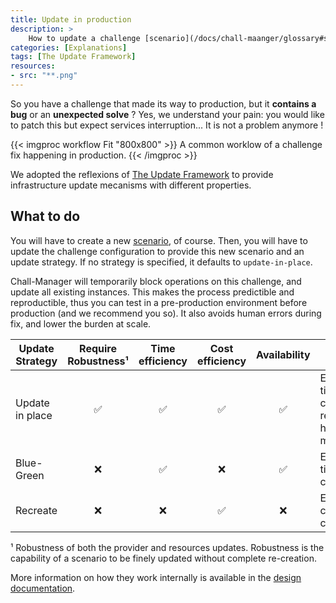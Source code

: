```yaml
---
title: Update in production
description: >
    How to update a challenge [scenario](/docs/chall-maanger/glossary#scenario) once it is in production (instances are deployed) ?
categories: [Explanations]
tags: [The Update Framework]
resources:
- src: "**.png"
---
```


So you have a challenge that made its way to production, but it **contains a bug** or an **unexpected solve** ?
Yes, we understand your pain: you would like to patch this but expect services interruption... It is not a problem anymore !

{{< imgproc workflow Fit "800x800" >}}
A common worklow of a challenge fix happening in production.
{{< /imgproc >}}

We adopted the reflexions of [The Update Framework](https://theupdateframework.io/) to provide infrastructure update mecanisms with different properties.

## What to do

You will have to create a new [scenario](/docs/chall-manager/glossary#scenario), of course.
Then, you will have to update the challenge configuration to provide this new scenario and an update strategy. If no strategy is specified, it defaults to `update-in-place`.

Chall-Manager will temporarily block operations on this challenge, and update all existing instances.
This makes the process predictible and reproductible, thus you can test in a pre-production environment before production (and we recommend you so). It also avoids human errors during fix, and lower the burden at scale.

| Update Strategy | Require Robustness¹ | Time efficiency | Cost efficiency | Availability | TL;DR; |
|---|:---:|:---:|:---:|:---:|---|
| Update in place | ✅ | ✅ | ✅ | ✅ | Efficient in time & cost ; require high maturity |
| Blue-Green      | ❌ | ✅ | ❌ | ✅ | Efficient in time ; costfull |
| Recreate        | ❌ | ❌ | ✅ | ❌ | Efficient in cost ; time consuming |

¹ Robustness of both the provider and resources updates. Robustness is the capability of a scenario to be finely updated without complete re-creation.

More information on how they work internally is available in the [design documentation](/docs/chall-manager/design/hot-update).
